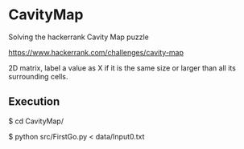 # CavityMap

Solving the hackerrank Cavity Map puzzle

https://www.hackerrank.com/challenges/cavity-map

2D matrix, label a value as X if it is the same size or larger than all its surrounding cells.


## Execution

$ cd CavityMap/

$ python src/FirstGo.py < data/Input0.txt

